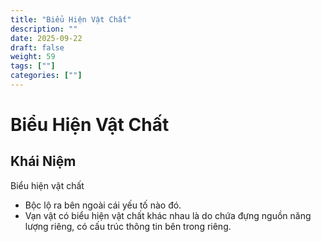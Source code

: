 ```yaml
---
title: "Biểu Hiện Vật Chất"
description: ""
date: 2025-09-22
draft: false
weight: 59
tags: [""]
categories: [""]
---
```


# Biểu Hiện Vật Chất

<!-- **Mã:** 
**Nhóm:**  -->

## Khái Niệm

Biểu hiện vật chất
- Bộc lộ ra bên ngoài cái yếu tố nào đó.
- Vạn vật có biểu hiện vật chất khác nhau là do chứa đựng nguồn năng lượng riêng, có cấu trúc thông tin bên trong riêng.
